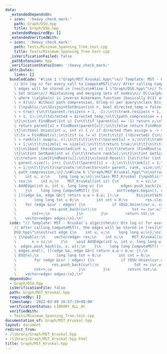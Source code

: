 ```yaml
---
data:
  _extendedDependsOn:
  - icon: ':heavy_check_mark:'
    path: Graph/DSU.hpp
    title: Graph/DSU.hpp
  _extendedRequiredBy: []
  _extendedVerifiedWith:
  - icon: ':heavy_check_mark:'
    path: Tests/Minimum_Spanning_Tree.test.cpp
    title: Tests/Minimum_Spanning_Tree.test.cpp
  _isVerificationFailed: false
  _pathExtension: hpp
  _verificationStatusIcon: ':heavy_check_mark:'
  attributes:
    links: []
  bundledCode: "#line 1 \"Graph/MST_Kruskal.hpp\"\n// Template: MST - Kruskal's algorithm\n\
    // O(n log n) for every call to ComputeMST()\n// After calling ComputeMST(), the\
    \ edges will be stored in [res]\n\n#line 1 \"Graph/DSU.hpp\"\n// Template: Disjoint\
    \ Set Union\n// Maintaining and merging sets of nodes\n// O(\\alpha(n)) per query,\
    \ where \\alpha(n) is inverse Ackermann function (basically O(1) as \\alpha(10^600)\
    \ < 4)\n// Without path compression, O(log n) per query\nclass DisjointSetUnion\
    \ {\npublic:\n\tDisjointSetUnion(int n, bool directed_temp = false, bool path_compression_temp\
    \ = true) {\n\t\tparent.resize(n + 1, -1);\n\t\trank.resize(n + 1, 1);\n\t\tsize.resize(n\
    \ + 1, 1);\n\t\tdirected = directed_temp;\n\t\tpath_compression = path_compression_temp;\n\
    \t}\n\tint FindRoot(int u) {\n\t\tif (parent[u] == -1) return u;\n\t\tif (path_compression)\
    \ return parent[u] = FindRoot(parent[u]);\n\t\telse return FindRoot(parent[u]);\n\
    \t}\n\tbool Union(int u, int v) { // if directed then assign u -> v\n\t\tu = FindRoot(u);\n\
    \t\tv = FindRoot(v);\n\t\tif (u != v) {\n\t\t\tif (!directed) {\n\t\t\t\tif (rank[u]\
    \ < rank[v]) swap(u, v);\n\t\t\t}\n\t\t\tparent[u] = v;\n\t\t\trank[u] = rank[v]\
    \ + 1;\n\t\t\tsize[v] += size[u];\n\t\t\treturn true;\n\t\t}\n\t\treturn false;\n\
    \t}\n\tbool CheckConnected(int u, int v) {\n\t\treturn (FindRoot(u) == FindRoot(v));\n\
    \t}\n\tint GetRank(int u) {\n\t\treturn rank[u];\n\t}\n\tint GetSize(int u) {\n\
    \t\treturn size[FindRoot(u)];\n\t}\n\tvoid Reset() {\n\t\tfor (int i = 0; i <\
    \ parent.size(); i++) {\n\t\t\tparent[i] = -1;\n\t\t\trank[i] = 1;\n\t\t\tsize[i]\
    \ = 1;\n\t\t}\n\t}\nprivate:\n\tvector<int> parent, rank, size;\n\tbool directed,\
    \ path_compression;\n};\n#line 6 \"Graph/MST_Kruskal.hpp\"\n\nstruct edge {\n\
    \    int u, v;\n    long long w;\n};\nclass MST_Kruskal {\npublic:\n    vector<edge>\
    \ res;\n    int n;\n    MST_Kruskal(int sz) {\n        n = sz;\n    }\n    void\
    \ AddEdge(int u, int v, long long w) {\n        edges.push_back({u, v, w});\n\
    \    }\n    long long ComputeMST() {\n        sort(edges.begin(), edges.end(),\
    \ [](edge &a, edge &b){ return a.w < b.w; });\n        DisjointSetUnion DSU(n);\n\
    \        long long tot = 0;\n        int cnt = 0;\n        res.clear();\n    \
    \    for (edge &cur : edges) {\n            if (DSU.Union(cur.u, cur.v)) {\n \
    \               res.push_back(cur);\n                tot += cur.w;\n         \
    \       cnt++;\n            }\n        }\n        return tot;\n    }\nprivate:\n\
    \    vector<edge> edges;\n};\n"
  code: "// Template: MST - Kruskal's algorithm\n// O(n log n) for every call to ComputeMST()\n\
    // After calling ComputeMST(), the edges will be stored in [res]\n\n#include \"\
    DSU.hpp\"\n\nstruct edge {\n    int u, v;\n    long long w;\n};\nclass MST_Kruskal\
    \ {\npublic:\n    vector<edge> res;\n    int n;\n    MST_Kruskal(int sz) {\n \
    \       n = sz;\n    }\n    void AddEdge(int u, int v, long long w) {\n      \
    \  edges.push_back({u, v, w});\n    }\n    long long ComputeMST() {\n        sort(edges.begin(),\
    \ edges.end(), [](edge &a, edge &b){ return a.w < b.w; });\n        DisjointSetUnion\
    \ DSU(n);\n        long long tot = 0;\n        int cnt = 0;\n        res.clear();\n\
    \        for (edge &cur : edges) {\n            if (DSU.Union(cur.u, cur.v)) {\n\
    \                res.push_back(cur);\n                tot += cur.w;\n        \
    \        cnt++;\n            }\n        }\n        return tot;\n    }\nprivate:\n\
    \    vector<edge> edges;\n};\n"
  dependsOn:
  - Graph/DSU.hpp
  isVerificationFile: false
  path: Graph/MST_Kruskal.hpp
  requiredBy: []
  timestamp: '2022-03-09 16:57:19+08:00'
  verificationStatus: LIBRARY_ALL_AC
  verifiedWith:
  - Tests/Minimum_Spanning_Tree.test.cpp
documentation_of: Graph/MST_Kruskal.hpp
layout: document
redirect_from:
- /library/Graph/MST_Kruskal.hpp
- /library/Graph/MST_Kruskal.hpp.html
title: Graph/MST_Kruskal.hpp
---
```

